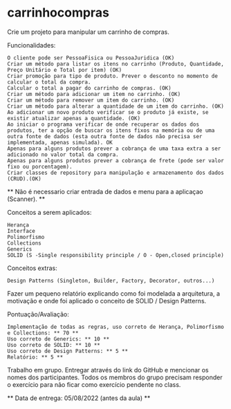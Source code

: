 # carrinhocompras

Crie um projeto para manipular um carrinho de compras.

Funcionalidades:

    O cliente pode ser PessoaFisica ou PessoaJuridica (OK)
    Criar um método para listar os itens no carrinho (Produto, Quantidade, Preço Unitário e Total por item) (OK)
    Criar promoção para tipo de produto. Prever o desconto no momento de calcular o total da compra.
    Calcular o total a pagar do carrinho de compras. (OK)
    Criar um método para adicionar um item no carrinho. (OK)
    Criar um método para remover um item do carrinho. (OK)
    Criar um método para alterar a quantidade de um item do carrinho. (OK)
    Ao adicionar um novo produto verificar se o produto já existe, se existir atualizar apenas a quantidade. (OK)
    Ao iniciar o programa verificar de onde recuperar os dados dos produtos, ter a opção de buscar os itens fixos na memória ou de uma outra fonte de dados (esta outra fonte de dados não precisa ser implementada, apenas simulada). OK
    Apenas para alguns produtos prever a cobrança de uma taxa extra a ser adicionado no valor total da compra.
    Apenas para alguns produtos prever a cobrança de frete (pode ser valor fixo ou porcentagem).
    Criar classes de repository para manipulação e armazenamento dos dados (CRUD).(OK)

** Não é necessario criar entrada de dados e menu para a aplicaçao (Scanner). **

Conceitos a serem aplicados:

    Herança
    Interface
    Polimorfismo
    Collections
    Generics
    SOLID (S -Single responsibility principle / O - Open,closed principle)

Conceitos extras:

    Design Patterns (Singleton, Builder, Factory, Decorator, outros...)

Fazer um pequeno relatório explicando como foi modelada a arquitetura, a motivação e onde foi aplicado o conceito de SOLID / Design Patterns.

Pontuação/Avaliação:

    Implementação de todas as regras, uso correto de Herança, Polimorfismo e Collections: ** 70 **
    Uso correto de Generics: ** 10 **
    Uso correto de SOLID: ** 10 **
    Uso correto de Design Patterns: ** 5 **
    Relatório: ** 5 **

Trabalho em grupo. Entregar através do link do GitHub e mencionar os nomes dos participantes. Todos os membros do grupo precisam responder o exercício para não ficar como exercício pendente no class.

** Data de entrega: 05/08/2022 (antes da aula) **
